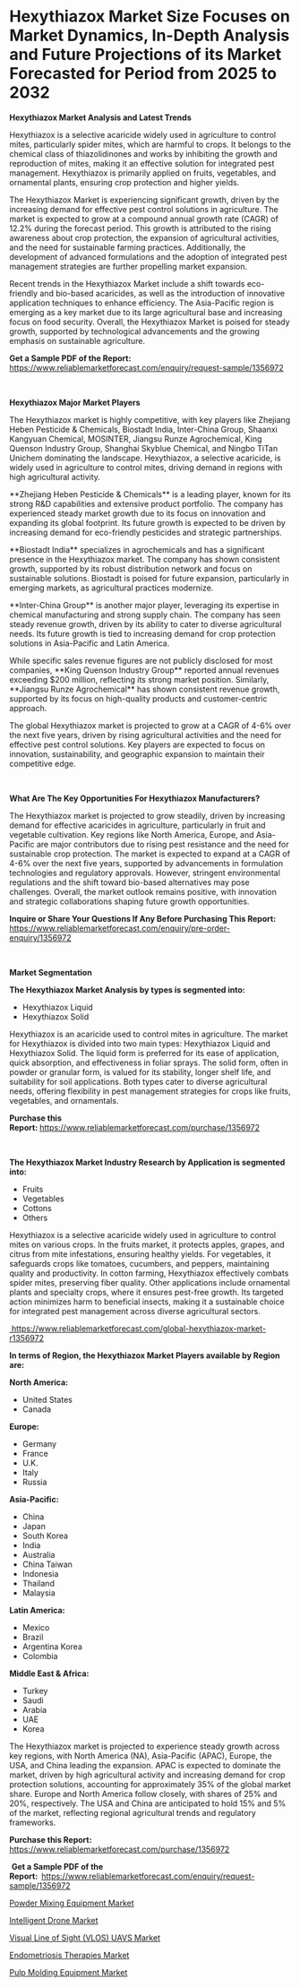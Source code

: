 <p><h1>Hexythiazox Market Size Focuses on Market Dynamics, In-Depth Analysis and Future Projections of its Market Forecasted for Period from 2025 to 2032</h1></p><p><strong>Hexythiazox Market Analysis and Latest Trends</strong></p>
<p><p>Hexythiazox is a selective acaricide widely used in agriculture to control mites, particularly spider mites, which are harmful to crops. It belongs to the chemical class of thiazolidinones and works by inhibiting the growth and reproduction of mites, making it an effective solution for integrated pest management. Hexythiazox is primarily applied on fruits, vegetables, and ornamental plants, ensuring crop protection and higher yields.</p><p>The Hexythiazox Market is experiencing significant growth, driven by the increasing demand for effective pest control solutions in agriculture. The market is expected to grow at a compound annual growth rate (CAGR) of 12.2% during the forecast period. This growth is attributed to the rising awareness about crop protection, the expansion of agricultural activities, and the need for sustainable farming practices. Additionally, the development of advanced formulations and the adoption of integrated pest management strategies are further propelling market expansion.</p><p>Recent trends in the Hexythiazox Market include a shift towards eco-friendly and bio-based acaricides, as well as the introduction of innovative application techniques to enhance efficiency. The Asia-Pacific region is emerging as a key market due to its large agricultural base and increasing focus on food security. Overall, the Hexythiazox Market is poised for steady growth, supported by technological advancements and the growing emphasis on sustainable agriculture.</p></p>
<p><strong>Get a Sample PDF of the Report:&nbsp;</strong> <a href="https://www.reliablemarketforecast.com/enquiry/request-sample/1356972?utm_campaign=1903&utm_medium=2&utm_source=Github&utm_content=ia&utm_term=24012025&utm_id=hexythiazox">https://www.reliablemarketforecast.com/enquiry/request-sample/1356972</a></p>
<p>&nbsp;</p>
<p><strong>Hexythiazox Major Market Players</strong></p>
<p><p>The Hexythiazox market is highly competitive, with key players like Zhejiang Heben Pesticide & Chemicals, Biostadt India, Inter-China Group, Shaanxi Kangyuan Chemical, MOSINTER, Jiangsu Runze Agrochemical, King Quenson Industry Group, Shanghai Skyblue Chemical, and Ningbo TiTan Unichem dominating the landscape. Hexythiazox, a selective acaricide, is widely used in agriculture to control mites, driving demand in regions with high agricultural activity.</p><p>**Zhejiang Heben Pesticide & Chemicals** is a leading player, known for its strong R&D capabilities and extensive product portfolio. The company has experienced steady market growth due to its focus on innovation and expanding its global footprint. Its future growth is expected to be driven by increasing demand for eco-friendly pesticides and strategic partnerships.</p><p>**Biostadt India** specializes in agrochemicals and has a significant presence in the Hexythiazox market. The company has shown consistent growth, supported by its robust distribution network and focus on sustainable solutions. Biostadt is poised for future expansion, particularly in emerging markets, as agricultural practices modernize.</p><p>**Inter-China Group** is another major player, leveraging its expertise in chemical manufacturing and strong supply chain. The company has seen steady revenue growth, driven by its ability to cater to diverse agricultural needs. Its future growth is tied to increasing demand for crop protection solutions in Asia-Pacific and Latin America.</p><p>While specific sales revenue figures are not publicly disclosed for most companies, **King Quenson Industry Group** reported annual revenues exceeding $200 million, reflecting its strong market position. Similarly, **Jiangsu Runze Agrochemical** has shown consistent revenue growth, supported by its focus on high-quality products and customer-centric approach.</p><p>The global Hexythiazox market is projected to grow at a CAGR of 4-6% over the next five years, driven by rising agricultural activities and the need for effective pest control solutions. Key players are expected to focus on innovation, sustainability, and geographic expansion to maintain their competitive edge.</p></p>
<p>&nbsp;</p>
<p><strong>What Are The Key Opportunities For Hexythiazox Manufacturers?</strong></p>
<p><p>The Hexythiazox market is projected to grow steadily, driven by increasing demand for effective acaricides in agriculture, particularly in fruit and vegetable cultivation. Key regions like North America, Europe, and Asia-Pacific are major contributors due to rising pest resistance and the need for sustainable crop protection. The market is expected to expand at a CAGR of 4-6% over the next five years, supported by advancements in formulation technologies and regulatory approvals. However, stringent environmental regulations and the shift toward bio-based alternatives may pose challenges. Overall, the market outlook remains positive, with innovation and strategic collaborations shaping future growth opportunities.</p></p>
<p><strong>Inquire or Share Your Questions If Any Before Purchasing This Report:</strong> <a href="https://www.reliablemarketforecast.com/enquiry/pre-order-enquiry/1356972?utm_campaign=1903&utm_medium=2&utm_source=Github&utm_content=ia&utm_term=24012025&utm_id=hexythiazox">https://www.reliablemarketforecast.com/enquiry/pre-order-enquiry/1356972</a></p>
<p>&nbsp;</p>
<p><strong>Market Segmentation</strong></p>
<p><strong>The Hexythiazox Market Analysis by types is segmented into:</strong></p>
<p><ul><li>Hexythiazox Liquid</li><li>Hexythiazox Solid</li></ul></p>
<p><p>Hexythiazox is an acaricide used to control mites in agriculture. The market for Hexythiazox is divided into two main types: Hexythiazox Liquid and Hexythiazox Solid. The liquid form is preferred for its ease of application, quick absorption, and effectiveness in foliar sprays. The solid form, often in powder or granular form, is valued for its stability, longer shelf life, and suitability for soil applications. Both types cater to diverse agricultural needs, offering flexibility in pest management strategies for crops like fruits, vegetables, and ornamentals.</p></p>
<p><strong>Purchase this Report:&nbsp;</strong><a href="https://www.reliablemarketforecast.com/purchase/1356972?utm_campaign=1903&utm_medium=2&utm_source=Github&utm_content=ia&utm_term=24012025&utm_id=hexythiazox">https://www.reliablemarketforecast.com/purchase/1356972</a></p>
<p>&nbsp;</p>
<p><strong>The Hexythiazox Market Industry Research by Application is segmented into:</strong></p>
<p><ul><li>Fruits</li><li>Vegetables</li><li>Cottons</li><li>Others</li></ul></p>
<p><p>Hexythiazox is a selective acaricide widely used in agriculture to control mites on various crops. In the fruits market, it protects apples, grapes, and citrus from mite infestations, ensuring healthy yields. For vegetables, it safeguards crops like tomatoes, cucumbers, and peppers, maintaining quality and productivity. In cotton farming, Hexythiazox effectively combats spider mites, preserving fiber quality. Other applications include ornamental plants and specialty crops, where it ensures pest-free growth. Its targeted action minimizes harm to beneficial insects, making it a sustainable choice for integrated pest management across diverse agricultural sectors.</p></p>
<p><a href="https://www.reliablemarketforecast.com/global-hexythiazox-market-r1356972?utm_campaign=1903&utm_medium=2&utm_source=Github&utm_content=ia&utm_term=24012025&utm_id=hexythiazox">&nbsp;https://www.reliablemarketforecast.com/global-hexythiazox-market-r1356972</a></p>
<p><strong>In terms of Region, the Hexythiazox Market Players available by Region are:</strong></p>
<p>
    <p> <strong> North America: </strong>
        <ul>
            <li>United States</li>
            <li>Canada</li>
        </ul>
        </p> 
    <p> <strong> Europe: </strong>
        <ul>
            <li>Germany</li>
            <li>France</li>
            <li>U.K.</li>
            <li>Italy</li>
            <li>Russia</li>
        </ul>
        </p> 
    <p> <strong> Asia-Pacific: </strong>
        <ul>
            <li>China</li>
            <li>Japan</li>
            <li>South Korea</li>
            <li>India</li>
            <li>Australia</li>
            <li>China Taiwan</li>
            <li>Indonesia</li>
            <li>Thailand</li>
            <li>Malaysia</li>
        </ul>
        </p> 
    <p> <strong> Latin America: </strong>
        <ul>
            <li>Mexico</li>
            <li>Brazil</li>
            <li>Argentina Korea</li>
            <li>Colombia</li>
        </ul>
        </p> 
    <p> <strong> Middle East & Africa: </strong>
        <ul>
            <li>Turkey</li>
            <li>Saudi</li>
            <li>Arabia</li>
            <li>UAE</li>
            <li>Korea</li>
        </ul>
    </p>
    </p>
<p><p>The Hexythiazox market is projected to experience steady growth across key regions, with North America (NA), Asia-Pacific (APAC), Europe, the USA, and China leading the expansion. APAC is expected to dominate the market, driven by high agricultural activity and increasing demand for crop protection solutions, accounting for approximately 35% of the global market share. Europe and North America follow closely, with shares of 25% and 20%, respectively. The USA and China are anticipated to hold 15% and 5% of the market, reflecting regional agricultural trends and regulatory frameworks.</p></p>
<p><strong>Purchase this Report: </strong><a href="https://www.reliablemarketforecast.com/purchase/1356972?utm_campaign=1903&utm_medium=2&utm_source=Github&utm_content=ia&utm_term=24012025&utm_id=hexythiazox">https://www.reliablemarketforecast.com/purchase/1356972</a></p>
<p>&nbsp;<strong>Get a Sample PDF of the Report:&nbsp;&nbsp;</strong><a href="https://www.reliablemarketforecast.com/enquiry/request-sample/1356972?utm_campaign=1903&utm_medium=2&utm_source=Github&utm_content=ia&utm_term=24012025&utm_id=hexythiazox">https://www.reliablemarketforecast.com/enquiry/request-sample/1356972</a></p>
<p><strong></strong></p>
<p><p><a href="https://www.linkedin.com/pulse/global-powder-mixing-equipment-market-insights-growth-pricing-6wbof?utm_campaign=1903&utm_medium=2&utm_source=Github&utm_content=ia&utm_term=24012025&utm_id=hexythiazox">Powder Mixing Equipment Market</a></p><p><a href="https://www.linkedin.com/pulse/intelligent-drone-market-size-expected-accelerate-cagr-97-huarf?utm_campaign=1903&utm_medium=2&utm_source=Github&utm_content=ia&utm_term=24012025&utm_id=hexythiazox">Intelligent Drone Market</a></p><p><a href="https://www.linkedin.com/pulse/market-growth-visual-line-sight-vlos-uavs-sector-2025-2032-emerging-ljtff?utm_campaign=1903&utm_medium=2&utm_source=Github&utm_content=ia&utm_term=24012025&utm_id=hexythiazox">Visual Line of Sight (VLOS) UAVS Market</a></p><p><a href="https://github.com/irfadac/Market-Research-Report-List-5/blob/main/endometriosis-therapies-market.md?utm_campaign=1903&utm_medium=2&utm_source=Github&utm_content=ia&utm_term=24012025&utm_id=hexythiazox">Endometriosis Therapies Market</a></p><p><a href="https://www.linkedin.com/pulse/pulp-molding-equipment-market-revolution-2025-2032-trends-apzkf?utm_campaign=1903&utm_medium=2&utm_source=Github&utm_content=ia&utm_term=24012025&utm_id=hexythiazox">Pulp Molding Equipment Market</a></p></p>